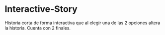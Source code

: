 # Interactive-Story
Historia corta de forma interactiva que al elegir una de las 2 opciones altera la historia. Cuenta con 2 finales.
